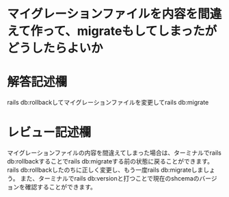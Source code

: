 # マイグレーションファイルを内容を間違えて作って、migrateもしてしまったがどうしたらよいか
# 解答記述欄
rails db:rollbackしてマイグレーションファイルを変更してrails db:migrate

# レビュー記述欄
マイグレーションファイルの内容を間違えてしまった場合は、ターミナルでrails db:rollbackすることでrails db:migrateする前の状態に戻ることができます。
rails db:rollbackしたのちに正しく変更し、もう一度rails db:migrateしましょう。
また、ターミナルでrails db:versionと打つことで現在のshcemaのバージョンを確認することができます。
